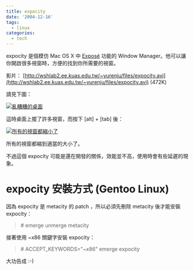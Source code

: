 ```yaml
---
title: expocity
date: '2004-12-16'
tags:
  - linux
categories:
  - tech
---
```

expocity 是個模仿 Mac OS X 中 [Exposé](http://www.apple.com/macosx/features/expose/) 功能的 Window Manager。他可以讓你開啟很多視窗時，方便的找到你所需要的視窗。  
  
影片： [http://wshlab2.ee.kuas.edu.tw/~yurenju/files/expocity.avi](http://wshlab2.ee.kuas.edu.tw/~yurenju/files/expocity.avi) (472K)  
  
請見下圖：  
  
[![亂糟糟的桌面](http://wshlab2.ee.kuas.edu.tw/~yurenju/albums/screenshot/Screenshot_1_002.sized.png)](http://wshlab2.ee.kuas.edu.tw/~yurenju/gallery/screenshot/Screenshot_1_002?full=1)  
  
這時桌面上擺了許多視窗，而按下 \[alt\] + \[tab\] 後：  
  
[![所有的視窗都縮小了](http://wshlab2.ee.kuas.edu.tw/~yurenju/albums/screenshot/Screenshot_2_002.sized.png)](http://wshlab2.ee.kuas.edu.tw/~yurenju/gallery/screenshot/Screenshot_2_002?full=1)  
  
所有的視窗都縮到適當的大小了。  
  
不過這個 expocity 可能是還在開發的關係，效能並不高，使用時會有些延遲的現象。  
  
  

expocity 安裝方式 (Gentoo Linux)
============================

  
因為 expocity 是 metacity 的 patch ，所以必須先刪除 metacity 後才能安裝 expocity：  
  

> \# emerge unmerge metacity

  
  
接著使用 ~x86 關鍵字安裝 expocity：  

> \# ACCEPT\_KEYWORDS="~x86" emerge expocity

  
  
大功告成 :-)